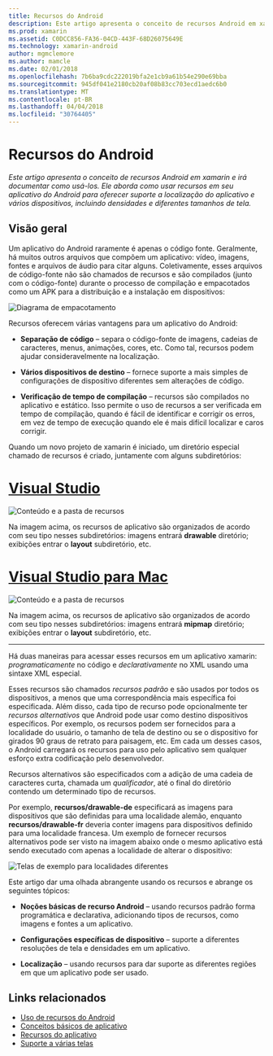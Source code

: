```yaml
---
title: Recursos do Android
description: Este artigo apresenta o conceito de recursos Android em xamarin e irá documentar como usá-los. Ele aborda como usar recursos em seu aplicativo do Android para oferecer suporte a localização do aplicativo e vários dispositivos, incluindo densidades e diferentes tamanhos de tela.
ms.prod: xamarin
ms.assetid: C0DCC856-FA36-04CD-443F-68D26075649E
ms.technology: xamarin-android
author: mgmclemore
ms.author: mamcle
ms.date: 02/01/2018
ms.openlocfilehash: 7b6ba9cdc222019bfa2e1cb9a61b54e290e69bba
ms.sourcegitcommit: 945df041e2180cb20af08b83cc703ecd1aedc6b0
ms.translationtype: MT
ms.contentlocale: pt-BR
ms.lasthandoff: 04/04/2018
ms.locfileid: "30764405"
---
```

# <a name="android-resources"></a>Recursos do Android

_Este artigo apresenta o conceito de recursos Android em xamarin e irá documentar como usá-los. Ele aborda como usar recursos em seu aplicativo do Android para oferecer suporte a localização do aplicativo e vários dispositivos, incluindo densidades e diferentes tamanhos de tela._


## <a name="overview"></a>Visão geral

Um aplicativo do Android raramente é apenas o código fonte. Geralmente, há muitos outros arquivos que compõem um aplicativo: vídeo, imagens, fontes e arquivos de áudio para citar alguns. Coletivamente, esses arquivos de código-fonte não são chamados de recursos e são compilados (junto com o código-fonte) durante o processo de compilação e empacotados como um APK para a distribuição e a instalação em dispositivos:

![Diagrama de empacotamento](images/packaging-diagram.png)

Recursos oferecem várias vantagens para um aplicativo do Android:

-  **Separação de código** &ndash; separa o código-fonte de imagens, cadeias de caracteres, menus, animações, cores, etc. Como tal, recursos podem ajudar consideravelmente na localização.

-  **Vários dispositivos de destino** &ndash; fornece suporte a mais simples de configurações de dispositivo diferentes sem alterações de código.

-  **Verificação de tempo de compilação** &ndash; recursos são compilados no aplicativo e estático. Isso permite o uso de recursos a ser verificada em tempo de compilação, quando é fácil de identificar e corrigir os erros, em vez de tempo de execução quando ele é mais difícil localizar e caros corrigir.

Quando um novo projeto de xamarin é iniciado, um diretório especial chamado de recursos é criado, juntamente com alguns subdiretórios:

# <a name="visual-studiotabvswin"></a>[Visual Studio](#tab/vswin)

![Conteúdo e a pasta de recursos](images/resources-folder-vs.png)

Na imagem acima, os recursos de aplicativo são organizados de acordo com seu tipo nesses subdiretórios: imagens entrará **drawable** diretório; exibições entrar o **layout** subdiretório, etc.
 
# <a name="visual-studio-for-mactabvsmac"></a>[Visual Studio para Mac](#tab/vsmac)

![Conteúdo e a pasta de recursos](images/resources-folder-xs.png)

Na imagem acima, os recursos de aplicativo são organizados de acordo com seu tipo nesses subdiretórios: imagens entrará **mipmap** diretório; exibições entrar o **layout** subdiretório, etc.
 
-----

Há duas maneiras para acessar esses recursos em um aplicativo xamarin: *programaticamente* no código e *declarativamente* no XML usando uma sintaxe XML especial.

Esses recursos são chamados *recursos padrão* e são usados por todos os dispositivos, a menos que uma correspondência mais específica foi especificada. Além disso, cada tipo de recurso pode opcionalmente ter *recursos alternativos* que Android pode usar como destino dispositivos específicos. Por exemplo, os recursos podem ser fornecidos para a localidade do usuário, o tamanho de tela de destino ou se o dispositivo for girados 90 graus de retrato para paisagem, etc. Em cada um desses casos, o Android carregará os recursos para uso pelo aplicativo sem qualquer esforço extra codificação pelo desenvolvedor.

Recursos alternativos são especificados com a adição de uma cadeia de caracteres curta, chamada um *qualificador*, até o final do diretório contendo um determinado tipo de recursos.

Por exemplo, **recursos/drawable-de** especificará as imagens para dispositivos que são definidas para uma localidade alemão, enquanto **recursos/drawable-fr** deveria conter imagens para dispositivos definido para uma localidade francesa. Um exemplo de fornecer recursos alternativos pode ser visto na imagem abaixo onde o mesmo aplicativo está sendo executado com apenas a localidade de alterar o dispositivo:

![Telas de exemplo para localidades diferentes](images/localized-screenshots.png)

Este artigo dar uma olhada abrangente usando os recursos e abrange os seguintes tópicos:

-  **Noções básicas de recurso Android** &ndash; usando recursos padrão forma programática e declarativa, adicionando tipos de recursos, como imagens e fontes a um aplicativo.

-  **Configurações específicas de dispositivo** &ndash; suporte a diferentes resoluções de tela e densidades em um aplicativo.

-  **Localização** &ndash; usando recursos para dar suporte as diferentes regiões em que um aplicativo pode ser usado.


## <a name="related-links"></a>Links relacionados

- [Uso de recursos do Android](~/android/app-fundamentals/resources-in-android/android-assets.md)
- [Conceitos básicos de aplicativo](http://developer.android.com/guide/topics/fundamentals.html)
- [Recursos do aplicativo](http://developer.android.com/guide/topics/resources/index.html)
- [Suporte a várias telas](http://developer.android.com/guide/practices/screens_support.html)
